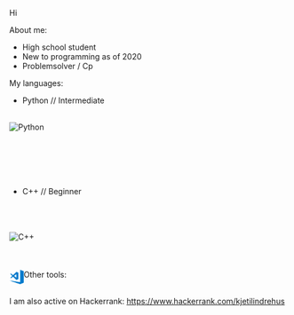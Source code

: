 Hi

About me:
* High school student 
* New to programming as of 2020 
* Problemsolver / Cp

My languages:
* Python // Intermediate
<br>
<img align="left" alt="Python" width="300px" src="https://www.python.org/static/community_logos/python-logo-master-v3-TM.png" />
<br>
<br>
<br>
<br>
<br>
<br>

* C++ // Beginner

<br>
<br>
<br>
<img align="left" alt="C++" width="100px" src="https://raw.githubusercontent.com/isocpp/logos/master/cpp_logo.png" />
<br>
<br>
<br>
<br>
Other tools:

<img align="left" alt="Visual Studio Code" width="26px" src="https://raw.githubusercontent.com/github/explore/80688e429a7d4ef2fca1e82350fe8e3517d3494d/topics/visual-studio-code/visual-studio-code.png" />
<br>

<br>
 
I am also active on Hackerrank:
https://www.hackerrank.com/kjetilindrehus
